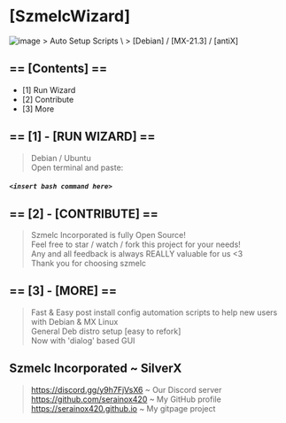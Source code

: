 # [SzmelcWizard]
<img src="https://i.imgur.com/sCxKLC8.png" alt="image">
> Auto Setup Scripts \
> [Debian] / [MX-21.3] / [antiX]

## == [Contents] ==
- [1] Run Wizard
- [2] Contribute
- [3] More

## == [1] - [RUN WIZARD] ==
> Debian / Ubuntu \
> Open terminal and paste:
##### `<insert bash command here>`

## == [2] - [CONTRIBUTE] ==
> Szmelc Incorporated is fully Open Source! \
> Feel free to star / watch / fork this project for your needs! \
> Any and all feedback is always REALLY valuable for us <3 \
> Thank you for choosing szmelc

## == [3] - [MORE] ==
> Fast & Easy post install config automation scripts to help new users with Debian & MX	Linux \
> General Deb distro setup [easy to refork] \
> Now with 'dialog' based GUI

## Szmelc Incorporated ~ SilverX
> https://discord.gg/y9h7FjVsX6 ~ Our Discord server \
> https://github.com/serainox420 ~ My GitHub profile \
> https://serainox420.github.io ~ My gitpage project
